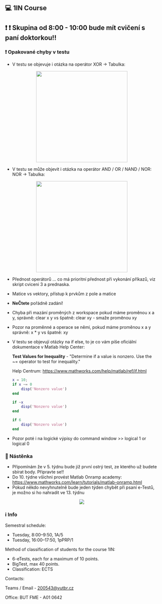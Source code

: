 ## :computer: 1IN Course

## :heavy_exclamation_mark: :heavy_exclamation_mark: Skupina od 8:00 - 10:00 bude mít cvičení s paní doktorkou!! 

### :heavy_exclamation_mark: Opakované chyby v testu

* V testu se objevuje i otázka na operátor XOR -> Tabulka:

<p align="center">
<img height="300px" src="https://it-slovnik.cz/img/pojmy/xor-pravdivostni-tabulka.png">
</p>

* V testu se může objevit i otázka na operátor AND / OR / NAND / NOR: NOR -> Tabulka:

<p align="center">
<img height="300px" src="https://it-slovnik.cz/img/pojmy/hradlo-nor-pravdivostni-tabulka.png">
</p>

* Přednost operátorů ... co má prioritní přednost při vykonání příkazů, viz skript cviceni 3 a prednaska.
* Matice vs vektory, přístup k prvkům z pole a matice
* **NeČtete** pořádně zadání! 
* Chyba při mazání proměných z workspace pokud máme proměnou x a y, správně: clear x y vs špatně: clear xy - smaže proměnou xy
* Pozor na proměnné a operace se němi, pokud máme proměnou x a y správně: x * y vs špatně: xy 

* V testu se objevují otázky na if else, to je co vám píše oficiální dokumentace v Matlab Help Center:

  **Test Values for Inequality** - "Determine if a value is nonzero. Use the ~= operator to test for inequality."

  Help Centrum: https://www.mathworks.com/help/matlab/ref/if.html

  ```matlab
  x = 10;
  if x ~= 0
      disp('Nonzero value')
  end
  
  if ~x
      disp('Nonzero value')
  end
  
  if 6
      disp('Nonzero value')
  end
  ```
  
* Pozor poté i na logické výpisy do command window >> logical 1 or logical 0 

### :newspaper: Nástěnka 

* Připomínám že v 5. týdnu bude již první ostrý test, ze kterého už budete sbírat body. Připravte se!!
* Do 10. týdne všichni provést Matlab Onramp academy: https://www.mathworks.com/learn/tutorials/matlab-onramp.html
* Pokud někdo nevyhnutelně bude jeden týden chybět při psaní e-Testů, je možno si ho nahradit ve 13. týdnu

<p align="center"><img src="https://i.imgflip.com/6wwd1x.jpg"/></p>

### :information_source: Info

Semestral schedule:

* Tuesday, 8:00–9:50, 1A/5
* Tuesday, 16:00–17:50, 1pPRP/1

Method of classification of students for the course 1IN:

* 6-eTests, each for a maximum of 10 points.
* BigTest, max 40 points.
* Classification: ECTS

Contacts:

Teams / Email - 200543@vutbr.cz

Office: BUT FME - A01 0642
